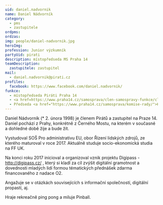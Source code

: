 ```yaml
---
uid: daniel.nadvornik
name: Daniel Nádvorník
category:
  - pms
  - zastupitele
ordpms: 
ordzas: 
img: people/daniel-nadvornik.jpg
heroImg: 
profession: Junior výzkumník
partyUid: pirati
description: místopředseda MS Praha 14
teamDescription:
  zastupitele: zastupitel
mail:
  - daniel.nadvornik@pirati.cz
profiles:
  facebook: https://www.facebook.com/daniel.nadvornik/
funkce:
  - místopředseda Piráti Praha 14
  - <a href=https://www.praha14.cz/samosprava/clen-samospravy-funkce/clen-zastupitelstva/">zastupitel</a>
  - Předseda <a href="https://www.praha14.cz/samosprava/komise-rady/">Komise pro Digitalizaci, transparentní a otevřenou radnici</a>
---
```


Daniel Nádvorník (* 2. února 1998) je členem Pirátů a zastupitel na Praze 14. Daniel pochází z Prahy, konkrétně z Černého Mostu, na kterém v současné a dohledné době žije a bude žít.

Vystudoval SOŠ Pro administrativu EU, obor Řízení lidských zdrojů, ze kterého maturoval v roce 2017. Aktuálně studuje socio-ekonomická studia na FF UK.

Na konci roku 2017 inicioval a organizoval vznik projektu Digipass - http://digipass.cz/ , který si kladl za cíl zvýšit digitální gramotnost a dovednosti mladých lidí formou tématických přednášek zdarma financovaného z nadace O2.

Angažuje se v otázkách souvisejících s informační společností, digitální propastí, aj.

Hraje rekreačně ping pong a miluje Pinball.